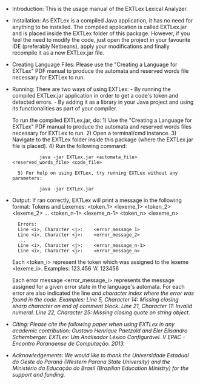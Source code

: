 - Introduction:
	This is the usage manual of the EXTLex Lexical Analyzer.
	
- Installation:
	As EXTLex is a compiled Java application, it has no need for anything to be installed. The compiled application is called EXTLex.jar
	and is placed inside the EXTLex folder of this package.
	However, if you feel the need to modify the code, just open the project in your favourite IDE (preferably Netbeans),
	apply your modifications and finally recompile it as a new EXTLex.jar file.
	
- Creating Language Files:
	Please use the "Creating a Language for EXTLex" PDF manual to produce the automata and reserved words file necessary for EXTLex to run.
	
- Running:
	There are two ways of using EXTLex:
		- By running the compiled EXTLex.jar application in order to get a code's token and detected errors.
		- By adding it as a library in your Java project and using its functionalities as part of your compiler.
		
	To run the compiled EXTLex.jar, do:
		1) Use the "Creating a Language for EXTLex" PDF manual to produce the automata and reserved words files necessary for EXTLex to run.
		2) Open a terminal/cmd instance.
		3) Navigate to the EXTLex folder inside this package (where the EXTLex.jar file is placed).
		4) Run the following command:
		
				java -jar EXTLex.jar <automata_file> <reserved_words_file> <code_file>
			
		5) For help on using EXTLex, try running EXTLex without any parameters:
				
				java -jar EXTLex.jar
				
- Output:
	If ran correctly, EXTLex will print a message in the following format:
		Tokens and Lexemes:
		<token_1>	<lexeme_1>
		<token_2>	<lexeme_2>
		...
		<token_n-1>	<lexeme_n-1>
		<token_n>	<lexeme_n>
		
		Errors:
		Line <i>, Character <j>:	<error_message_1>
		Line <i>, Character <j>:	<error_message_2>
		...
		Line <i>, Character <j>:	<error_message_n-1>
		Line <i>, Character <j>:	<error_message_n>
		
	Each <token_i> represent the token which was assigned to the lexeme <lexeme_i>. Examples:
		<float>	123.456
		<char>	'A'
		<integer>	123456
	
	Each error message <error_message_i> represents the message assigned for a given error state in the language's automata. For each error are also indicated the line <i> and character index <j> where the error was found in the code. Examples:
		Line 5, Character 14:	Missing closing sharp character on end of comment block.
		Line 21, Character 11:	Invalid numeral.
		Line 22, Character 25:	Missing closing quote on string object.
		
- Citing:
	Please cite the following paper when using EXTLex in any academic contribution:
		Gustavo Henrique Paetzold and Eler Elisandro Schemberger. EXTLex: Um Analisador Léxico Configurável. V EPAC - Encontro Paranaense de Computação. 2013.
		
- Acknowledgements:
	We would like to thank the Universidade Estadual do Oeste do Paraná (Western Parana State University) and the Ministério da Educação do Brasil (Brazilian Education Ministry) for the support and funding.
